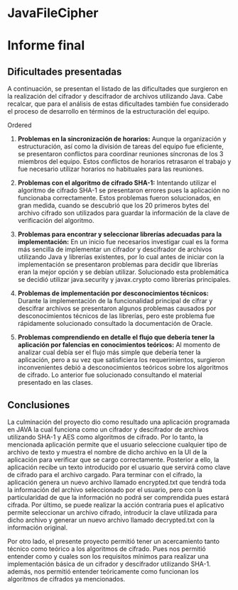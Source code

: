 ﻿# JavaFileCipher
# Informe final
## Dificultades presentadas
A continuación, se presentan el listado de las dificultades que surgieron en la realización del cifrador y descifrador de archivos utilizando Java. Cabe recalcar, que para el análisis de estas dificultades también fue considerado el proceso de desarrollo en términos de la estructuración del equipo. 

Ordered

1.	**Problemas en la sincronización de horarios:** Aunque la organización y estructuración, así como la división de tareas del equipo fue eficiente, se presentaron conflictos para coordinar reuniones síncronas de los 3 miembros del equipo. Estos conflictos de horarios retrasaron el trabajo y fue necesario utilizar horarios no habituales para las reuniones.
2.	**Problemas con el algoritmo de cifrado SHA-1:** Intentando utilizar el algoritmo de cifrado SHA-1 se presentaron errores pues la aplicación no funcionaba correctamente. Estos problemas fueron solucionados, en gran medida, cuando se descubrió que los 20 primeros bytes del archivo cifrado son utilizados para guardar la información de la clave de verificación del algoritmo.

3.	**Problemas para encontrar y seleccionar librerías adecuadas para la implementación:** En un inicio fue necesarios investigar cual es la forma más sencilla de implementar un cifrador y descifrador de archivos utilizando Java y librerías existentes, por lo cual antes de iniciar con la implementación se presentaron problemas para decidir que librerías eran la mejor opción y se debían utilizar. Solucionado esta problemática se decidió utilizar java.security y javax.crypto como librerías principales.

4.	**Problemas de implementación por desconocimientos técnicos:** Durante la implementación de la funcionalidad principal de cifrar y descifrar archivos se presentaron algunos problemas causados por desconocimientos técnicos de las librerías, pero este problema fue rápidamente solucionado consultado la documentación de Oracle.

5.	**Problemas comprendiendo en detalle el flujo que debería tener la aplicación por falencias en conocimientos teóricos:** Al momento de analizar cual debía ser el flujo más simple que debería tener la aplicación, pero a su vez que satisficiera los requerimientos, surgieron inconvenientes debió a desconocimientos teóricos sobre los algoritmos de cifrado. Lo anterior fue solucionado consultando el material presentado en las clases.

## Conclusiones
La culminación del proyecto dio como resultado una aplicación programada en JAVA la cual funciona como un cifrador y descifrador de archivos utilizando SHA-1 y AES como algoritmos de cifrado. Por lo tanto, la mencionada aplicación permite que el usuario seleccione cualquier tipo de archivo de texto y muestra el nombre de dicho archivo en la UI de la aplicación para verificar que se cargo correctamente. Posterior a ello, la aplicación recibe un texto introducido por el usuario que servirá como clave de cifrado para el archivo cargado. Para terminar con el cifrado, la aplicación genera un nuevo archivo llamado encrypted.txt que tendrá toda la información del archivo seleccionado por el usuario, pero con la particularidad de que la información no podrá ser comprendida pues estará cifrada. Por último, se puede realizar la acción contraria pues el aplicativo permite seleccionar un archivo cifrado, introducir la clave utilizada para dicho archivo y generar un nuevo archivo llamado decrypted.txt con la información original. 

Por otro lado, el presente proyecto permitió tener un acercamiento tanto técnico como teórico a los algoritmos de cifrado. Pues nos permitió entender como y cuales son los requisitos mínimos para realizar una implementación básica de un cifrador y descifrador utilizando SHA-1. además, nos permitió entender teóricamente como funcionan los algoritmos de cifrados ya mencionados. 
